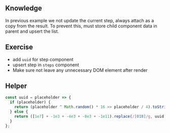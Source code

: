 ## Knowledge
In previous example we not update the current step, always attach as a copy from the result. To prevent this, must store child component data in parent and upsert the list.

## Exercise
- add ```uuid``` for step component
- upsert step in ```steps``` component
-  Make sure not leave any unnecessary DOM element after render


## Helper

```js
const uuid = placeholder => {
  if (placeholder) {
    return (placeholder ^ Math.random() * 16 >> placeholder / 4).toString(16);
  } else {
    return ([1e7] + -1e3 + -4e3 + -8e3 + -1e11).replace(/[018]/g, uuid);
  }
};
```
